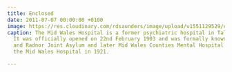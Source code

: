 ```yaml
---
title: Enclosed
date: 2011-07-07 00:00:00 +0100
image: https://res.cloudinary.com/rdsaunders/image/upload/v1551129529/enclosed.webp
caption: The Mid Wales Hospital is a former psychiatric hospital in Talgarth, Wales.
  It was officially opened on 22nd February 1903 and was formally known as the Brecon
  and Radnor Joint Asylum and later Mid Wales Counties Mental Hospital before it became
  the Mid Wales Hospital in 1921.

---
```

